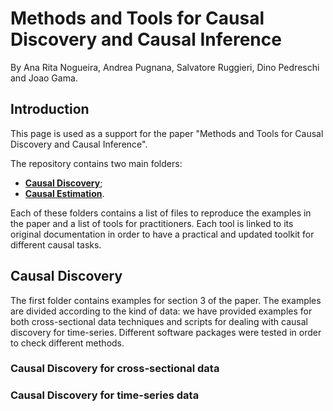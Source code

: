 # Methods and Tools for Causal Discovery and Causal Inference
By Ana Rita Nogueira, Andrea Pugnana, Salvatore Ruggieri, Dino Pedreschi and Joao Gama.

## Introduction

This page is used as a support for the paper "Methods and Tools for Causal Discovery and Causal Inference".

The repository contains two main folders:

* **[Causal Discovery](https://github.com/AnaRitaNogueira/Methods-and-Tools-for-Causal-Discovery-and-Causal-Inference/tree/main/3.%20Causal%20Discovery)**;
* **[Causal Estimation](https://github.com/AnaRitaNogueira/Methods-and-Tools-for-Causal-Discovery-and-Causal-Inference/tree/main/4.%20Causal%20Estimation)**.

Each of these folders contains a list of files to reproduce the examples in the paper and a list of tools for practitioners.
Each tool is linked to its original documentation in order to have a practical and updated toolkit for different causal tasks.

## Causal Discovery
The first folder contains examples for section 3 of the paper. The examples are divided according to the kind of data: we have provided examples for both cross-sectional data techniques and scripts for dealing with causal discovery for time-series. Different software packages were tested in order to check different methods.

### Causal Discovery for cross-sectional data

### Causal Discovery for time-series data



